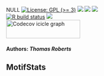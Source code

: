 NULL [![License: GPL (\>=
3)](https://img.shields.io/badge/license-GPL%20(%3E=%203)-blue.svg)](https://cran.r-project.org/web/licenses/GPL%20(%3E=%203))
[![](https://img.shields.io/badge/devel%20version-0.0.0.9000-black.svg)](https://github.com/Tomrrr1/MotifStats)
[![](https://img.shields.io/github/languages/code-size/Tomrrr1/MotifStats.svg)](https://github.com/Tomrrr1/MotifStats)
[![](https://img.shields.io/github/last-commit/Tomrrr1/MotifStats.svg)](https://github.com/Tomrrr1/MotifStats/commits/master)
<br> [![R build
status](https://github.com/Tomrrr1/MotifStats/workflows/rworkflows/badge.svg)](https://github.com/Tomrrr1/MotifStats/actions)
[![](https://codecov.io/gh/Tomrrr1/MotifStats/branch/master/graph/badge.svg)](https://app.codecov.io/gh/Tomrrr1/MotifStats)
<br>
<a href='https://app.codecov.io/gh/Tomrrr1/MotifStats/tree/master' target='_blank'><img src='https://codecov.io/gh/Tomrrr1/MotifStats/branch/master/graphs/icicle.svg' title='Codecov icicle graph' width='200' height='50' style='vertical-align: top;'></a>  
<h4>  
Authors: <i>Thomas Roberts</i>  
</h4>

## MotifStats
